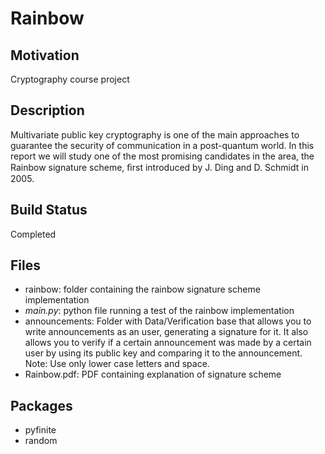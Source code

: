 # Rainbow
## Motivation
Cryptography course project

## Description
Multivariate public key cryptography is one of the main approaches to guarantee the security of communication in a post-quantum world. In this report we will study one of the most promising candidates in the area, the Rainbow signature scheme, ﬁrst introduced by J. Ding and D. Schmidt in 2005.

## Build Status
Completed

## Files
- rainbow: folder containing the rainbow signature scheme implementation
- _main.py_: python file running a test of the rainbow implementation
- announcements: Folder with Data/Verification base that allows you to write announcements as an user, generating a signature for it. It also allows you to verify if a certain announcement was made by a certain user by using its public key and comparing it to the announcement.
Note: Use only lower case letters and space.
- Rainbow.pdf: PDF containing explanation of signature scheme

## Packages
- pyfinite
- random
